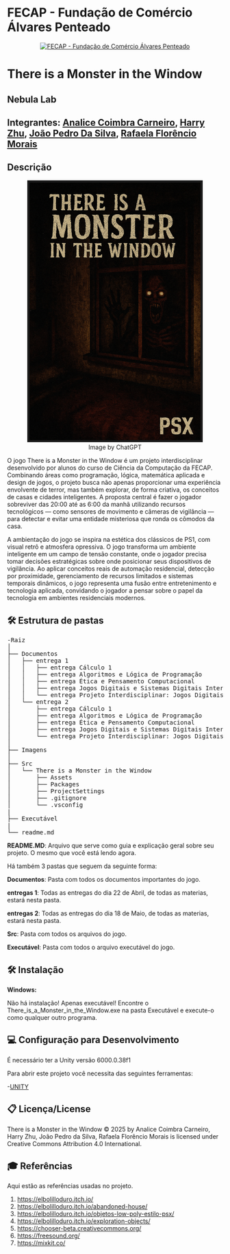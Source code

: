 # FECAP - Fundação de Comércio Álvares Penteado

<p align="center">
<a href= "https://www.fecap.br/"><img src="https://github.com/user-attachments/assets/aed2b4ff-9c3d-4cdf-83da-2aa277a53f82" alt="FECAP - Fundação de Comércio Álvares Penteado" border="0"></a>
</p>

# There is a Monster in the Window

## Nebula Lab

## Integrantes: <a href="https://www.linkedin.com/in/victorbarq/">Analice Coimbra Carneiro</a>, <a href="https://www.linkedin.com/in/victorbarq/">Harry Zhu</a>, <a href="https://www.linkedin.com/in/victorbarq/">João Pedro Da Silva</a>, <a href="https://www.linkedin.com/in/victorbarq/">Rafaela Florêncio Morais</a>

## Descrição

<p align="center">
  <img src="imagens/Capa do jogo.png" 
       alt="There is a Monster in the Window" 
       border="5" 
       width="400">
  <br>
  Image by ChatGPT
</p>


<p>
  O jogo There is a Monster in the Window é um projeto interdisciplinar desenvolvido por alunos do curso de Ciência da Computação da FECAP. Combinando áreas como programação, lógica, matemática aplicada e design de jogos, o projeto busca não apenas proporcionar uma experiência envolvente de terror, mas também explorar, de forma criativa, os conceitos de casas e cidades inteligentes. A proposta central é fazer o jogador sobreviver das 20:00 até as 6:00 da manhã utilizando recursos tecnológicos — como sensores de movimento e câmeras de vigilância — para detectar e evitar uma entidade misteriosa que ronda os cômodos da casa.

  A ambientação do jogo se inspira na estética dos clássicos de PS1, com visual retrô e atmosfera opressiva. O jogo transforma um ambiente inteligente em um campo de tensão constante, onde o jogador precisa tomar decisões estratégicas sobre onde posicionar seus dispositivos de vigilância. Ao aplicar conceitos reais de automação residencial, detecção por proximidade, gerenciamento de recursos limitados e sistemas temporais dinâmicos, o jogo representa uma fusão entre entretenimento e tecnologia aplicada, convidando o jogador a pensar sobre o papel da tecnologia em ambientes residenciais modernos.
</p>

## 🛠 Estrutura de pastas

<pre>
-Raiz
│
├── Documentos
│   ├── entrega 1
│   │   ├── entrega Cálculo 1
│   │   ├── entrega Algoritmos e Lógica de Programação
│   │   ├── entrega Ética e Pensamento Computacional
│   │   ├── entrega Jogos Digitais e Sistemas Digitais Interativos
│   │   └── entrega Projeto Interdisciplinar: Jogos Digitais - Jogo Executável
│   └── entrega 2
│       ├── entrega Cálculo 1
│       ├── entrega Algoritmos e Lógica de Programação
│       ├── entrega Ética e Pensamento Computacional
│       ├── entrega Jogos Digitais e Sistemas Digitais Interativos
│       └── entrega Projeto Interdisciplinar: Jogos Digitais
│
├── Imagens
│ 
├── Src
│   └── There is a Monster in the Window
│       ├── Assets
│       ├── Packages
│       ├── ProjectSettings
│       ├── .gitignore
│       └── .vsconfig
|
├── Executável
|  
└── readme.md
</pre>



<b>README.MD</b>: Arquivo que serve como guia e explicação geral sobre seu projeto. O mesmo que você está lendo agora.

Há também 3 pastas que seguem da seguinte forma:

<b>Documentos</b>: Pasta com todos os documentos importantes do jogo.

<b>entregas 1</b>: Todas as entregas do dia 22 de Abril, de todas as materias, estará nesta pasta.

<b>entregas 2</b>: Todas as entregas do dia 18 de Maio, de todas as materias, estará nesta pasta.

<b>Src</b>: Pasta com todos os arquivos do jogo.

<b>Executável</b>: Pasta com todos o arquivo executável do jogo.

## 🛠 Instalação


<b>Windows:</b>

Não há instalação! Apenas executável!
Encontre o There_is_a_Monster_in_the_Window.exe na pasta Executável e execute-o como qualquer outro programa.



## 💻 Configuração para Desenvolvimento

É necessário ter a Unity versão 6000.0.38f1

Para abrir este projeto você necessita das seguintes ferramentas:

-<a href="https://unity.com/releases/editor/whats-new/6000.0.38#notes">UNITY</a>



## 📋 Licença/License
There is a Monster in the Window © 2025 by Analice Coimbra Carneiro, Harry Zhu, João Pedro da Silva, Rafaela Florêncio Morais is licensed under Creative Commons Attribution 4.0 International.

## 🎓 Referências

Aqui estão as referências usadas no projeto.

1. <https://elbolilloduro.itch.io/>
2. <https://elbolilloduro.itch.io/abandoned-house/>
3. <https://elbolilloduro.itch.io/objetos-low-poly-estilo-psx/>
4. <https://elbolilloduro.itch.io/exploration-objects/>
5. <https://chooser-beta.creativecommons.org/>
6. <https://freesound.org/>
7. https://mixkit.co/

